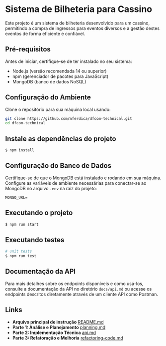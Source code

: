 # Sistema de Bilheteria para Cassino

Este projeto é um sistema de bilheteria desenvolvido para um cassino, permitindo a compra de ingressos para eventos diversos e a gestão destes eventos de forma eficiente e confiável.

## Pré-requisitos

Antes de iniciar, certifique-se de ter instalado no seu sistema:
- Node.js (versão recomendada 14 ou superior)
- npm (gerenciador de pacotes para JavaScript)
- MongoDB (banco de dados NoSQL)

## Configuração do Ambiente

Clone o repositório para sua máquina local usando:

```bash
git clone https://github.com/nferdica/dfcom-technical.git
cd dfcom-technical
```

## Instale as dependências do projeto

```bash
$ npm install
```

## Configuração do Banco de Dados

Certifique-se de que o MongoDB está instalado e rodando em sua máquina. Configure as variáveis de ambiente necessárias para conectar-se ao MongoDB no arquivo `.env` na raiz do projeto:

```plaintext
MONGO_URL= 
```

## Executando o projeto

```bash
$ npm run start
```

## Executando testes

```bash
# unit tests
$ npm run test
```

## Documentação da API

Para mais detalhes sobre os endpoints disponíveis e como usá-los, consulte a documentação da API no diretório `docs/api.md` ou acesse os endpoints descritos diretamente através de um cliente API como Postman.

## Links

- **Arquivo principal de instrução** [README.md](../README.md)
- **Parte 1: Análise e Planejamento**  [planning.md](docs/planning.md)
- **Parte 2: Implementação Técnica** [api.md](docs/api.md)
- **Parte 3: Refatoração e Melhoria** [refactoring-code.md](docs/refactoring-code.md)